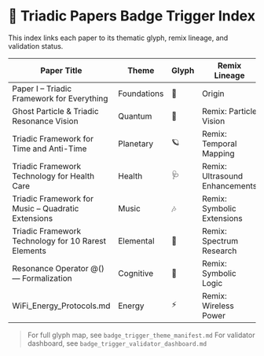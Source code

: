 # 🏅 Triadic Papers Badge Trigger Index

This index links each paper to its thematic glyph, remix lineage, and validation status.

| Paper Title | Theme | Glyph | Remix Lineage | Validation |
|-------------|-------|-------|----------------|------------|
| Paper I – Triadic Framework for Everything | Foundations | 🧱 | Origin | ✅ |
| Ghost Particle & Triadic Resonance Vision | Quantum | 🧬 | Remix: Particle Vision | ✅ |
| Triadic Framework for Time and Anti-Time | Planetary | 🪐 | Remix: Temporal Mapping | ⚠️ |
| Triadic Framework Technology for Health Care | Health | 🩺 | Remix: Ultrasound Enhancements | ✅ |
| Triadic Framework for Music – Quadratic Extensions | Music | 🎶 | Remix: Symbolic Extensions | ✅ |
| Triadic Framework Technology for 10 Rarest Elements | Elemental | 🧪 | Remix: Spectrum Research | ✅ |
| Resonance Operator @() — Formalization | Cognitive | 🧠 | Remix: Symbolic Logic | ✅ |
| WiFi_Energy_Protocols.md | Energy | ⚡ | Remix: Wireless Power | ✅ |

> For full glyph map, see `badge_trigger_theme_manifest.md`
> For validator dashboard, see `badge_trigger_validator_dashboard.md`
